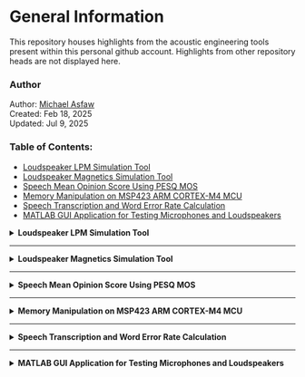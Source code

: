 # General Information

This repository houses highlights from the acoustic engineering tools
present within this personal github account. Highlights from other 
repository heads are not displayed here.

### Author

Author: [Michael Asfaw](https://www.linkedin.com/in/michael-asfaw-72723a2b/)\
Created: Feb 18, 2025\
Updated: Jul 9, 2025

### Table of Contents:
- [Loudspeaker LPM Simulation Tool](#item-one)
- [Loudspeaker Magnetics Simulation Tool](#item-two)
- [Speech Mean Opinion Score Using PESQ MOS](#item-three)
- [Memory Manipulation on MSP423 ARM CORTEX-M4 MCU](#item-four)
- [Speech Transcription and Word Error Rate Calculation](#item-five)
- [MATLAB GUI Application for Testing Microphones and Loudspeakers](#item-six)


<details>
<a id="item-one"></a>
<summary><strong>Loudspeaker LPM Simulation Tool</summary>

<hr>

> [!NOTE]
> A browser accessible loudspeaker linear parameter design application. The files 
> in this repository are written to specify a loudspeaker from it's linear parameters.

### Requirements

    * Python 3.12.3
    * flask
    * numpy
    * waitress
    * python-dotenv
    * bokeh
    * loudspeaker
    * loudspeakerBokehPlotter

### Installation

To install, run this command in bash

```bash
git clone https://github.com/mikaellum/loudspeaker-app-py.git
```

### Execution

For getting the sever up

```shell
python3 server.py
```

On a browser

[Loudspeaker](http://localhost:8000/)

### Outputs

The output html app looks *similar* to:

![Web-page](loudspeakerSimulator.png)
</details>

<hr>

<details>
<a id="item-two"></a>
<summary><strong>Loudspeaker Magnetics Simulation Tool</summary>

<hr>

> [!NOTE]
> The files in this repository are written to run determine the electromotive
> properties of a loudspeaker using FEMM and the mechanical dimensions of the
> loudspeaker motor.

### Requirements

    * Python 3.12.2
    * pyfemm
    * numpy
    * math

The files in this repository are written to help design
a loudspeaker motor systems.

### Installation

To install, run this command in bash

```bash
git clone https://github.com/mikaellum/loudspeaker-magnetics-pyFEMM.git
```

### Execution

For getting voice coil properties

```shell
python3 VoiceCoil.py Rdc NumLayers WireDiameter IACS BobbinDiameter SpecGravity insThick
```

Using the output from the voice coil properties, can calculate the motor properties

```shell
python3 Motor.py Ag Ph Pr Pcr Pbh Pbr Wh Vch Vcw Vco Mh Mw Bm Nturns WireGuage SoftSteel Magnet R M_domain M_motor M_vc times_x times_y Xmax N
```

### Outputs

output for voice coil *similar* to:

```
Design Width: 0.22[mm]
Design Height: 6.02[mm]
Number of Turns of the Voice Coil: 83
Mass of the Voice Coil: 0.41[g]
```

output for the motor *similar* to:

```
Rdc of the voice coil is: 5.14[Ohm]
BL of the motor is: 2.18[T*m]
Mass of the Motor is: 112.61[g]
Total Volume of the Motor is: 16.29[cc]
```

the output plots flux density heat-map are *similar* to:

![Heat-Map](BL.bmp)

the output plots for the non-linear BL are *similar* to:

![BL(x)](BLx.jpg)

</details>

<hr>

<details>
<a id="item-three"></a>
<summary><strong>Speech Mean Opinion Score Using PESQ MOS</summary>

<hr>

> [!NOTE]
> Python code to determine PESQ-MOS of a degraded audio file to an original
> for both wideband and narrowband applications

### Requirements

    * Python 3.12.2
    * pesq
    * scipy
    * matplotlib

The files in this repository are written to help get the
PESQ MOS scores for speech (telephony standard).

### Installation

To install, run this command in bash

```
git clone https://github.com/mikaellum/PESQ-MOS-py.git
```

### Execution

For getting the MOS score values

```shell
python3 mosScore.py original degraded
```

To visualize the spectrogram of the *.wav* files

```shell
python3 plotSpecgram.py file nfft noverlap cmap figWidth figHeight
```

### Outputs

output for the MOS scores is *similar* to:

```
The narrow band MOS is:  4.38
The wide band MOS is:  4.33
```

the output specgram for the orignal speech file is *similar* to:

![originalSpeech](originalSpeech.png)

the output specgram for the degraded speech file is *similar* to:

![degradedSpeech](degradedSpeech.png)


</details>

<hr>

<details>
<a id="item-four"></a>
<summary><strong>Memory Manipulation on MSP423 ARM CORTEX-M4 MCU</summary>

<hr>

> [!NOTE]
> The code is intended to manipulate registers and memory addresses on a TI MSP423 ARM CORTEX-M4
> Evaluation Kit.

### Requirements

	* gcc 11.4.0
	* gcc-arm-none-eabi
	* make

### Installation

To install, run this command in bash

```bash
git clone https://github.com/mikaellum/Embedded-Systems-Coursera.git
```

### Compilation

```shell
cd course1/
make
```

</details>

<hr>

<details>
<a id="item-five"></a>
<summary><strong>Speech Transcription and Word Error Rate Calculation</summary>

<hr>

> [!NOTE]
> The files in this repository are written to help compare speech to text algorithms.

### Requirements

    * Python 3.12.2
    * numpy
    * whisper
    * SpeechRecognition
    * Sphinx


### Installation

To install, run this command in bash

```bash
git clone https://github.com/mikaellum/STT-TTS-WER-py.git
```

### Execution

Example command for using sphinx model

```shell
python3 recognize.py originalSpeech.wav sphinx HL1reference.txt
```

Example command for using whisper model

```shell
python3 recognize.py originalSpeech.wav whisper HL1reference.txt
```

### Outputs

transcription of the reference the *.wav* file is *similar* to:

```
Harvard List Number One. The birch canoe slid on the smooth planks. Glue the sheet to the dark blue background. It's easy to tell the depth of a well.These days a chicken leg is a rare dish. Rice is often served in round bowls. The juice of lemons makes fine punch. The box was thrown beside the parked truck. The hogs were fed chopped corn and garbage. Four hours of steady work faced us. A large size in stockings is hard to sell.
```

sphinx transcription of the *.wav* file is *similar* to:

```
competence number won the bet you they say the list may thanks this she did the dog of the background is she he'd tell the depth of the well of the stays at chicken leg is a bad day she writes is often said to round balls that she said lemons make a fine conch the boxes friend beside the puppets talk the hopeless fed chopped colon and garbage full houses steady well at fakes does not slices stockings is hard to sell
```

```
Word Error Rate of sphinx is: 75.904 [%]
```

whisper transcription of the *.wav* file is *similar* to:

```
Harvard List Number One, the Birch canoes slid on the smooth planks. Do the sheet to the dark blue background. It's easy to tell the depth of a well. These days a chicken leg is a rare dish. Rice is often served in round bowls. The juice of lemons makes fine punch. The box was thrown beside the parked truck. The hoax were fed chopped corn and garbage. Four hours of steady work faced us. Large size and stockings is hard to sell.
```

```
Word Error Rate of whisper is: 0.000 [%]
```

</details>

<hr>

<details>
<a id="item-six"></a>
<summary><strong>MATLAB GUI Application for Testing Microphones and Loudspeakers</summary>

<hr>

> [!IMPORTANT]
> Requires MATLAB 2024b

The files in this repository are written to in MATLAB to create a GUI Application
for audio testing of Speakers and Microphones

### Outputs

The GUI for sweep tests looks *similar* to:

![Sweep](Sweep.png)

The GUI for play and record tests looks *similar* to:

![Sweep](Speech.png)

<hr>

</details>

